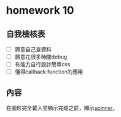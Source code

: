 # homework 10

## 自我檢核表

- [ ] 願意自己查資料
- [ ] 願意花很多時間debug
- [ ] 有能力自行設計簡單css
- [ ] 懂得callback function的應用

## 內容

在圖形完全載入並顯示完成之前，顯示[spinner](https://codepen.io/anon/pen/jbxWoP?editors=101)。
